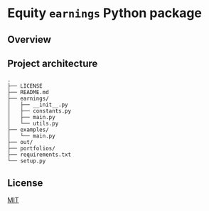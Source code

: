 # Equity `earnings` Python package

## Overview


## Project architecture

```
.
├── LICENSE
├── README.md
├── earnings/
│   ├── __init__.py
│   ├── constants.py
│   ├── main.py
│   └── utils.py
├── examples/
│   └── main.py
├── out/
├── portfolios/
├── requirements.txt
└── setup.py
```

## License

[MIT](LICENSE)